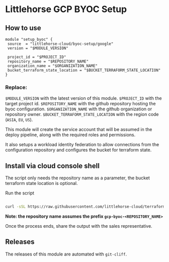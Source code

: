 # Littlehorse GCP BYOC Setup

## How to use

```hcl
module "setup_byoc" {
 source  = "littlehorse-cloud/byoc-setup/google"
 version = "$MODULE_VERSION"

 project_id = "$PROJECT_ID"
 repository_name = "$REPOSITORY_NAME"
 organization_name = "$ORGANIZATION_NAME"
 bucket_terraform_state_location = "$BUCKET_TERRAFORM_STATE_LOCATION"
}
```

### Replace:

`$MODULE_VERSION` with the latest version of this module.
`$PROJECT_ID` with the target project id.
`$REPOSITORY_NAME` with the github repository hosting the byoc configuration.
`$ORGANIZATION_NAME` with the github organization or repository owner.
`$BUCKET_TERRAFORM_STATE_LOCATION` with the region code (`ASIA`, `EU`, `US`).

This module will create the service account that will be assumed in the deploy 
pipeline, along with the required roles and permissions. 

It also setups a workload identity federation to allow connections from the 
configuration repository and configures the bucket for terraform state.


## Install via cloud console shell

The script only needs the repository name as a parameter, the bucket terraform state location is optional.

Run the script

```sh

curl -sSL https://raw.githubusercontent.com/littlehorse-cloud/terraform-google-byoc-setup/main/scripts/setup.sh | bash -s <REPOSITORY_NAME>

```

**Note: the repository name assumes the prefix `gcp-byoc-<REPOSITORY_NAME>`**

Once the process ends, share the output with the sales representative.


## Releases

The releases of this module are automated with `git-cliff`.
